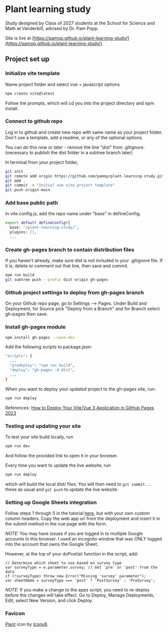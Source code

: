 # Plant learning study

Study designed by Class of 2027 students at the School for Science and Math at Vanderbilt, advised by Dr. Pam Popp.

Site is live at [https://pamop.github.io/plant-learning-study/](https://pamop.github.io/plant-learning-study/).

## Project set up

### Initialize vite template

Name project folder and select vue + javascript options

```sh
npm create vite@latest
```

Follow the prompts, which will cd you into the project directory and npm install.

### Connect to github repo

Log in to github and create new repo with same name as your project folder. Don't use a template, add a readme, or any of the optional options.

You can do this now or later - remove the line "dist" from .gitignore. (necessary to publish the dist folder in a subtree branch later)

In terminal from your project folder,

```sh
git init
git remote add origin https://github.com/pamop/plant-learning-study.git
git add .
git commit -m "Initial vue vite project template"
git push origin main
```

### Add base public path

In vite.config.js, add the repo name under "base" in defineConfig.

```sh
export default defineConfig({
  base: "/plant-learning-study/",
  plugins: [],
  ...
```

### Create gh-pages branch to contain distribution files

If you haven't already, make sure dist is not included in your .gitignore file. If it is, delete or comment out that line, then save and commit.

```sh
npm run build
git subtree push --prefix dist origin gh-pages
```

### Github project settings to deploy from gh-pages branch

On your Github repo page, go to Settings --> Pages. Under Build and Deployment, for Source pick "Deploy from a Branch" and for Branch select gh-pages then save.

### Install gh-pages module

```sh
npm install gh-pages --save-dev
```

Add the following scripts to package.json:

```sh
"scripts": {
  ...
  "predeploy": "npm run build",
  "deploy": "gh-pages -d dist",
  ...
}
```

When you want to deploy your updated project to the gh-pages site, run:

```sh
npm run deploy
```

References:
[How to Deploy Your Vite/Vue 3 Application in GitHub Pages 2023](https://mkay11.medium.com/how-to-deploy-your-vite-vue-3-application-in-github-pages-2023-2b842f50576a)

### Testing and updating your site

To test your site build locally, run

```sh
npm run dev
```

And follow the provided link to open it in your browser.

Every time you want to update the live website, run

```sh
npm run deploy
```

which will build the local dist/ files. You will then need to `git commit...` these as usual and `git push` to update the live website.

### Setting up Google Sheets integration

Follow steps 1 through 5 in the tutorial [here](https://github.com/levinunnink/html-form-to-google-sheet), but with your own custom column headers. Copy the web app url from the deployment and insert it in the submit method in the vue page with the form.

_NOTE:_ You may have issues if you are logged in to multiple Google accounts in this browser. I used an incognito window that was ONLY logged into the account that owns the Google Sheet.

However, at the top of your doPost(e) function in the script, add:

```
// Determine which sheet to use based on survey type
var surveyType = e.parameter.survey; // Get 'pre' or 'post' from the data
if (!surveyType) throw new Error("Missing 'survey' parameter");
var sheetName = surveyType === 'post' ? 'PostSurvey' : 'PreSurvey';
```

_NOTE:_ If you make a change to the apps script, you need to re-deploy before the changes will take effect. Go to Deploy, Manage Deployments, Edit, select New Version, and click Deploy.

### Favicon

[Plant](https://icons8.com/icon/PLAf53HxOkuk/natural-food) icon by [Icons8](https://icons8.com).
